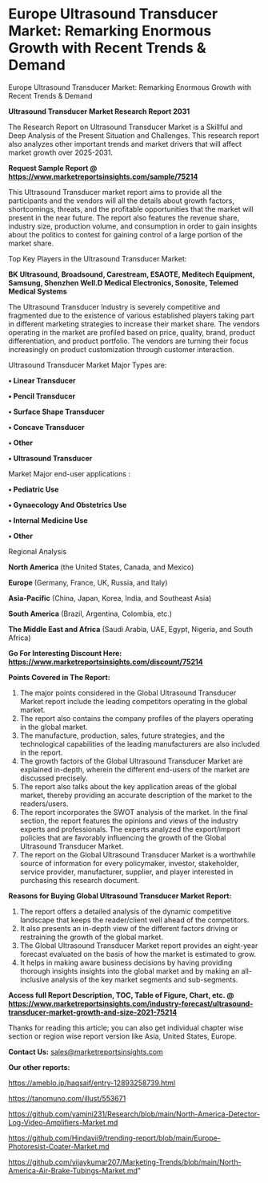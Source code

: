 # Europe Ultrasound Transducer Market: Remarking Enormous Growth with Recent Trends & Demand
Europe Ultrasound Transducer Market: Remarking Enormous Growth with Recent Trends & Demand

<strong>Ultrasound Transducer Market Research Report 2031</strong>

The Research Report on Ultrasound Transducer Market is a Skillful and Deep Analysis of the Present Situation and Challenges. This research report also analyzes other important trends and market drivers that will affect market growth over 2025-2031.

<strong>Request Sample Report @ <a href=https://www.marketreportsinsights.com/sample/75214>https://www.marketreportsinsights.com/sample/75214</a></strong>

This Ultrasound Transducer market report aims to provide all the participants and the vendors will all the details about growth factors, shortcomings, threats, and the profitable opportunities that the market will present in the near future. The report also features the revenue share, industry size, production volume, and consumption in order to gain insights about the politics to contest for gaining control of a large portion of the market share.

Top Key Players in the Ultrasound Transducer Market:

<strong>BK Ultrasound, Broadsound, Carestream, ESAOTE, Meditech Equipment, Samsung, Shenzhen Well.D Medical Electronics, Sonosite, Telemed Medical Systems</strong>

The Ultrasound Transducer Industry is severely competitive and fragmented due to the existence of various established players taking part in different marketing strategies to increase their market share. The vendors operating in the market are profiled based on price, quality, brand, product differentiation, and product portfolio. The vendors are turning their focus increasingly on product customization through customer interaction.

Ultrasound Transducer Market Major Types are:

<strong>• Linear Transducer

• Pencil Transducer

• Surface Shape Transducer

• Concave Transducer

• Other

• Ultrasound Transducer</strong>

Market Major end-user applications :

<strong>• Pediatric Use

• Gynaecology And Obstetrics Use

• Internal Medicine Use

• Other</strong>

Regional Analysis

</u><strong><b>North America</b></strong> (the United States, Canada, and Mexico)

<strong><b>Europe </b></strong>(Germany, France, UK, Russia, and Italy)

<strong><b>Asia-Pacific</b></strong> (China, Japan, Korea, India, and Southeast Asia)

<strong><b>South America</b></strong> (Brazil, Argentina, Colombia, etc.)

<strong><b>The Middle East and Africa</b></strong> (Saudi Arabia, UAE, Egypt, Nigeria, and South Africa)

<strong>Go For Interesting Discount Here: <a href=https://www.marketreportsinsights.com/discount/75214>https://www.marketreportsinsights.com/discount/75214</a></strong>

<strong>Points Covered in The Report:</strong>
<ol>
  <li>The major points considered in the Global Ultrasound Transducer Market report include the leading competitors operating in the global market.</li>
  <li>The report also contains the company profiles of the players operating in the global market.</li>
  <li>The manufacture, production, sales, future strategies, and the technological capabilities of the leading manufacturers are also included in the report.</li>
  <li>The growth factors of the Global Ultrasound Transducer Market are explained in-depth, wherein the different end-users of the market are discussed precisely.</li>
  <li>The report also talks about the key application areas of the global market, thereby providing an accurate description of the market to the readers/users.</li>
  <li>The report incorporates the SWOT analysis of the market. In the final section, the report features the opinions and views of the industry experts and professionals. The experts analyzed the export/import policies that are favorably influencing the growth of the Global Ultrasound Transducer Market.</li>
  <li>The report on the Global Ultrasound Transducer Market is a worthwhile source of information for every policymaker, investor, stakeholder, service provider, manufacturer, supplier, and player interested in purchasing this research document.</li>
</ol>
<strong>Reasons for Buying Global Ultrasound Transducer Market Report:</strong>

<ol>
  <li>The report offers a detailed analysis of the dynamic competitive landscape that keeps the reader/client well ahead of the competitors.</li>
  <li>It also presents an in-depth view of the different factors driving or restraining the growth of the global market.</li>
  <li>The Global Ultrasound Transducer Market report provides an eight-year forecast evaluated on the basis of how the market is estimated to grow.</li>
  <li>It helps in making aware business decisions by having providing thorough insights insights into the global market and by making an all-inclusive analysis of the key market segments and sub-segments.</li>
</ol>
<strong>Access full Report Description, TOC, Table of Figure, Chart, etc. @ <a href=https://www.marketreportsinsights.com/industry-forecast/ultrasound-transducer-market-growth-and-size-2021-75214>https://www.marketreportsinsights.com/industry-forecast/ultrasound-transducer-market-growth-and-size-2021-75214</a></strong>


Thanks for reading this article; you can also get individual chapter wise section or region wise report version like Asia, United States, Europe.

<strong>Contact Us:</strong>
sales@marketreportsinsights.com

<strong>Our other reports:</strong>

<a href=https://ameblo.jp/haqsaif/entry-12893258739.html>https://ameblo.jp/haqsaif/entry-12893258739.html</a>

<a href=https://tanomuno.com/illust/553671>https://tanomuno.com/illust/553671</a>

<a href=https://github.com/yamini231/Research/blob/main/North-America-Detector-Log-Video-Amplifiers-Market.md>https://github.com/yamini231/Research/blob/main/North-America-Detector-Log-Video-Amplifiers-Market.md</a>

<a href=https://github.com/Hindavii9/trending-report/blob/main/Europe-Photoresist-Coater-Market.md>https://github.com/Hindavii9/trending-report/blob/main/Europe-Photoresist-Coater-Market.md</a>

<a href=https://github.com/vijaykumar207/Marketing-Trends/blob/main/North-America-Air-Brake-Tubings-Market.md>https://github.com/vijaykumar207/Marketing-Trends/blob/main/North-America-Air-Brake-Tubings-Market.md</a>"
